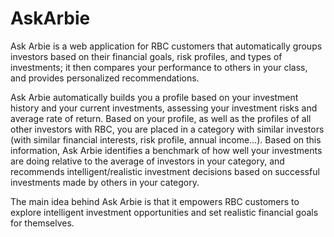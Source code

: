 AskArbie
========
Ask Arbie is a web application for RBC customers that automatically groups investors based on their financial goals, risk profiles, and types of investments; it then compares your performance to others in your class, and provides personalized recommendations.

Ask Arbie automatically builds you a profile based on your investment history and your current investments, assessing your investment risks and average rate of return. Based on your profile, as well as the profiles of all other investors with RBC, you are placed in a category with similar investors (with similar financial interests, risk profile, annual income…). Based on this information, Ask Arbie identifies a benchmark of how well your investments are doing relative to the average of investors in your category, and recommends intelligent/realistic investment decisions based on successful investments made by others in your category.

The main idea behind Ask Arbie is that it empowers RBC customers to explore intelligent investment opportunities and set realistic financial goals for themselves. 

